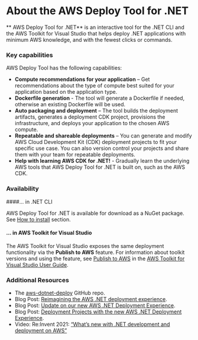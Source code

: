 # About the AWS Deploy Tool for .NET

** AWS Deploy Tool for .NET** is an interactive tool for the .NET CLI and the AWS Toolkit for Visual Studio that helps deploy .NET applications with minimum AWS knowledge, and with the fewest clicks or commands.

### Key capabilities

AWS Deploy Tool has the following capabilities:

* **Compute recommendations for your application** – Get recommendations about the type of compute best suited for your application based on the application type.
* **Dockerfile  generation** - The tool will generate a Dockerfile if needed, otherwise an existing Dockerfile will be used.
* **Auto packaging and deployment** – The tool builds the deployment artifacts, generates a deployment CDK project, provisions the infrastructure, and deploys your application to the chosen AWS compute.
* **Repeatable and shareable deployments** – You can generate and modify AWS Cloud Development Kit (CDK) deployment projects to fit your specific use case. You can also version control your projects and share them with your team for repeatable deployments.
* **Help with learning AWS CDK for .NET!** - Gradually learn the underlying AWS tools that AWS Deploy Tool for .NET is built on, such as the AWS CDK.

### Availability
####... in .NET CLI

AWS Deploy Tool for .NET is available for download as a NuGet package. See [How to install](docs/getting-started/installation.md) section.

#### ... in AWS Toolkit for Visual Studio
The AWS Toolkit for Visual Studio exposes the same deployment functionality via the **Publish to AWS** feature. For information about toolkit versions and using the feature, see [Publish to AWS](https://docs.aws.amazon.com/AWSToolkitVS/latest/UserGuide/publish-experience.html) in the [AWS Toolkit for Visual Studio User Guide](https://docs.aws.amazon.com/AWSToolkitVS/latest/UserGuide/).

### Additional Resources

* The [aws-dotnet-deploy](https://github.com/aws/aws-dotnet-deploy) GitHub repo.
* Blog Post: [Reimagining the AWS .NET deployment experience](http://aws.amazon.com/blogs/developer/reimagining-the-aws-net-deployment-experience/).
* Blog Post: [Update on our new AWS .NET Deployment Experience](https://aws.amazon.com/blogs/developer/update-new-net-deployment-experience/).
* Blog Post: [Deployment Projects with the new AWS .NET Deployment Experience](https://aws.amazon.com/blogs/developer/dotnet-deployment-projects/).
* Video: Re:Invent 2021: [“What’s new with .NET development and deployment on AWS”](https://www.youtube.com/watch?v=UvTJ_Inb634)
